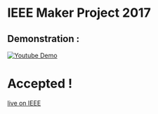# IEEE Maker Project 2017

## Demonstration :
[![Youtube Demo](https://img.youtube.com/vi/cRLjyrz-uKk/0.jpg)](https://www.youtube.com/watch?v=JOluPk97xYU "0x48piraj's Channel")


# Accepted !

[live on IEEE](https://transmitter.ieee.org/makerproject/view/93538)

